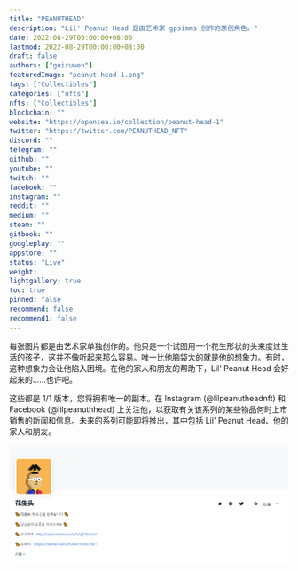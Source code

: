 ```yaml
---
title: "PEANUTHEAD"
description: "Lil' Peanut Head 是由艺术家 gpsimms 创作的原创角色。"
date: 2022-08-29T00:00:00+08:00
lastmod: 2022-08-29T00:00:00+08:00
draft: false
authors: ["guiruwen"]
featuredImage: "peanut-head-1.png"
tags: ["Collectibles"]
categories: ["nfts"]
nfts: ["Collectibles"]
blockchain: ""
website: "https://opensea.io/collection/peanut-head-1"
twitter: "https://twitter.com/PEANUTHEAD_NFT"
discord: ""
telegram: ""
github: ""
youtube: ""
twitch: ""
facebook: ""
instagram: ""
reddit: ""
medium: ""
steam: ""
gitbook: ""
googleplay: ""
appstore: ""
status: "Live"
weight: 
lightgallery: true
toc: true
pinned: false
recommend: false
recommend1: false
---
```

每张图片都是由艺术家单独创作的。他只是一个试图用一个花生形状的头来度过生活的孩子，这并不像听起来那么容易。唯一比他脑袋大的就是他的想象力。有时，这种想象力会让他陷入困境。在他的家人和朋友的帮助下，Lil' Peanut Head 会好起来的……也许吧。

这些都是 1/1 版本，您将拥有唯一的副本。在 Instagram (@lilpeanutheadnft) 和 Facebook (@lilpeanuthhead) 上关注他，以获取有关该系列的某些物品何时上市销售的新闻和信息。未来的系列可能即将推出，其中包括 Lil' Peanut Head、他的家人和朋友。



![nft](01.png)